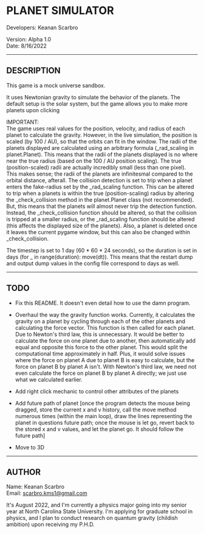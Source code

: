 # PLANET SIMULATOR

Developers: Keanan Scarbro

Version: Alpha 1.0 <br>
Date: 8/16/2022

___
## DESCRIPTION

This game is a mock universe sandbox.

It uses Newtonian gravity to simulate the behavior of the planets. The default setup is the solar system, but the game allows you to make more planets upon clicking

IMPORTANT: <br>
The game uses real values for the position, velocity, and radius of each planet to calculate the gravity. However, in the live simulation, the position is scaled (by 100 / AU), so that the orbits can fit in the window. 
The radii of the planets displayed are calculated using an arbitrary formula (_rad_scaling in planet.Planet). This means that the radii of the planets displayed is no where near the true radius (based on the 100 / AU position
scaling). The true (position-scaled) radii are actually incredibly small (less than one pixel). This makes sense; the radii of the planets are infinitesmal compared to the orbital distance, afterall. The collision detection is set
to trip when a planet enters the fake-radius set by the _rad_scaling function. This can be altered to trip when a planets is within the true (position-scaling) radius by altering the _check_collision method in the planet.Planet 
class (not recommended). But, this means that the planets will almost never trip the detection function. Instead, the _check_collision function should be altered, so that the collision is tripped at a smaller radius, or the 
_rad_scaling function should be altered (this affects the displayed size of the planets). Also, a planet is deleted once it leaves the current pygame window, but this can also be changed within _check_collision.

The timestep is set to 1 day (60 * 60 * 24 seconds), so the duration is set in days (for _ in range(duration): move(dt)). This means that the restart dump and output dump values in the config file correspond to days as well.
___

## TODO
- Fix this README. It doesn't even detail how to use the damn program.
- Overhaul the way the gravity function works. Currently, it calculates the gravity on a planet by cycling through each of the other planets and calculating the force vector. This function is then called for each planet. Due to Newton's 
third law, this is unnecessary. It would be better to calculate the force on one planet due to another, then automatically add equal and opposite this force to the other planet. This would split the computational time approximately in half.
Plus, it would solve issues where the force on planet A due to planet B is easy to calculate, but the force on planet B by planet A isn't. With Newton's third law, we need not even calculate the force on planet B by planet A directly;
we just use what we calculated earlier.

- Add right click mechanic to control other attributes of the planets

- Add future path of planet [once the program detects the mouse being dragged, store the current x and v history, call the move method numerous times (within the main loop), draw the lines representing the planet in questions future 
path; once the mouse is let go, revert back to the stored x and v values, and let the planet go. It should follow the future path]

- Move to 3D
___

## AUTHOR
Name: Keanan Scarbro <br>
Email: scarbro.kms1@gmail.com

It's August 2022, and I'm currently a physics major going into my senior year at North Carolina State University. I'm applying for graduate school in physics, and I plan to conduct research on quantum gravity (childish ambition) 
upon receiving my P.H.D.
